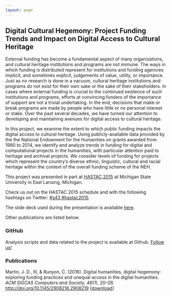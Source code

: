 ```yaml
---
layout: page
---
```


## Digital Cultural Hegemony: Project Funding Trends and Impact on Digital Access to Cultural Heritage

External funding has become a fundamental aspect of many organizations, and cultural heritage institutions and programs are not immune. The ways in which funding is distributed represent for institutions and funding agencies implicit, and sometimes explicit, judgements of value, utility, or importance. Just as no research is done in a vacuum, cultural heritage institutions and programs do not exist for their own sake or the sake of their stakeholders. In cases where external funding is crucial to the continued existence of such institutions and programs, efforts at convincing funders of the importance of support are not a trivial undertaking. In the end, decisions that make or break programs are made by people who have little or no personal interest or stake. Over the past several decades, we have turned our attention to developing and maintaining avenues for digital access to cultural heritage. 

In this project, we examine the extent to which public funding impacts the digital access to cultural heritage. Using publicly-available data provided by the the National Endowment for the Humanities on grants awarded from 1980 to 2014, we identify and analyze trends in funding for digital and computational projects in the humanities, with particular attention paid to heritage and archival projects. We consider levels of funding for projects which represent the country’s diverse ethnic, linguistic, cultural and racial heritage within the context of the overall funding scheme of the NEH. 

This project was presented in part at [HASTAC 2015](http://sched.co/2vrQ) at Michigan State University in East Lansing, Michigan. 

Check us out on the HASTAC 2015 schedule and with the following hashtags on Twitter: [#s43 #hastac2015](https://twitter.com/search?q=%23s43%20%23hastac2015&src=typd). 

The slide deck used during the presentation is available [here](https://goo.gl/18e5zJ).

Other publications are listed below.

### GitHub

Analysis scripts and data related to the project is available at Github. [Follow us!](https://github.com/jdmar3/digital-hegemony/)

### Publications

Martin, J. D., III, & Runyon, C. (2016). Digital humanities, digital hegemony: exploring funding practices and unequal access in the digital humanities. *ACM SIGCAS Computers and Society, 46*(1), 20–26. http://doi.org/10.1145/2908216.2908219 [[download](./Martin_and_Runyon_2016-Digital_humanities_digital_hegemony.pdf)]
